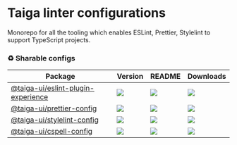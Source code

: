 # Taiga linter configurations

Monorepo for all the tooling which enables ESLint, Prettier, Stylelint to support TypeScript projects.

### ♻️ Sharable configs

| **Package**                                                                                        | **Version**                                                                         | **README**                                                                                         | **Downloads**                                                                                                                         |
| -------------------------------------------------------------------------------------------------- | ----------------------------------------------------------------------------------- | -------------------------------------------------------------------------------------------------- | ------------------------------------------------------------------------------------------------------------------------------------- |
| [@taiga-ui/eslint-plugin-experience](https://npmjs.com/package/@taiga-ui/eslint-plugin-experience) | ![](https://img.shields.io/npm/v/%40taiga-ui%2Feslint-plugin-experience/latest.svg) | [![](https://img.shields.io/badge/README--green.svg)](projects/eslint-plugin-experience/README.md) | [![](https://img.shields.io/npm/dw/@taiga-ui/eslint-plugin-experience)](https://npmjs.com/package/@taiga-ui/eslint-plugin-experience) |
| [@taiga-ui/prettier-config](https://npmjs.com/package/@taiga-ui/prettier-config)                   | ![](https://img.shields.io/npm/v/%40taiga-ui%2Fprettier-config/latest.svg)          | [![](https://img.shields.io/badge/README--green.svg)](projects/prettier-config/README.md)          | [![](https://img.shields.io/npm/dw/@taiga-ui/prettier-config)](https://npmjs.com/package/@taiga-ui/prettier-config)                   |
| [@taiga-ui/stylelint-config](https://npmjs.com/package/@taiga-ui/stylelint-config)                 | ![](https://img.shields.io/npm/v/%40taiga-ui%2Fstylelint-config/latest.svg)         | [![](https://img.shields.io/badge/README--green.svg)](projects/stylelint-config/README.md)         | [![](https://img.shields.io/npm/dw/@taiga-ui/stylelint-config)](https://npmjs.com/package/@taiga-ui/stylelint-config)                 |
| [@taiga-ui/cspell-config](https://npmjs.com/package/@taiga-ui/cspell-config)                       | ![](https://img.shields.io/npm/v/%40taiga-ui%2Fcspell-config/latest.svg)            | [![](https://img.shields.io/badge/README--green.svg)](projects/cspell-config/README.md)            | [![](https://img.shields.io/npm/dw/@taiga-ui/cspell-config)](https://npmjs.com/package/@taiga-ui/cspell-config)                       |
